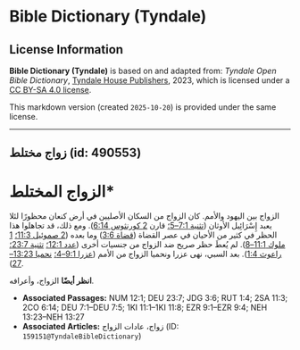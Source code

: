 # Bible Dictionary (Tyndale)

## License Information

**Bible Dictionary (Tyndale)** is based on and adapted from: _Tyndale Open Bible Dictionary_, [Tyndale House Publishers](https://tyndaleopenresources.com/), 2023, which is licensed under a [CC BY-SA 4.0 license](https://creativecommons.org/licenses/by-sa/4.0/legalcode.en).

This markdown version (created `2025-10-20`) is provided under the same license.



--------------------------------

## زواج مختلط (id: 490553)

الزواج المختلط\*
================

الزواج بين اليهود والأمم. كان الزواج من السكان الأصليين في أرض كنعان محظورًا لئلا يعبد إِسْرَائِيل الأوثان ([تثنية 7:1–5؛](https://ref.ly/Deut7:1-Deut7:5) قارن [2 كورنثوس 6:14](https://ref.ly/2Cor6:14)). ومع ذلك، قد تجاهلوا هذا الحظر في كثير من الأحيان في عصر القضاة ([قضاة 3:6](https://ref.ly/Judg3:6)) وما بعده ([2 صموئيل 11:3؛](https://ref.ly/2Sam11:3) [1 ملوك 11:1–8](https://ref.ly/1Kgs11:1-1Kgs11:8)). لم يُعطَ حظر صريح ضد الزواج من جنسيات أخرى ([عدد 12:1؛](https://ref.ly/Num12:1) [تثنية 23:7؛](https://ref.ly/Deut23:7) [راعوث 1:4](https://ref.ly/Ruth1:4)). بعد السبي، نهى عزرا ونحميا الزواج من الأمم ([عزرا 9:1–4؛](https://ref.ly/Ezra9:1-Ezra9:4) [نحميا 13:23–27](https://ref.ly/Neh13:23-Neh13:27)).

**انظر أيضًا** الزواج، وأعرافه.

* **Associated Passages:** NUM 12:1; DEU 23:7; JDG 3:6; RUT 1:4; 2SA 11:3; 2CO 6:14; DEU 7:1–DEU 7:5; 1KI 11:1–1KI 11:8; EZR 9:1–EZR 9:4; NEH 13:23–NEH 13:27
* **Associated Articles:** زواج، عادات الزواج (ID: `159151@TyndaleBibleDictionary`)


